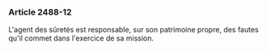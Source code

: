 ### Article 2488-12

L'agent des sûretés est responsable, sur son patrimoine propre, des fautes qu'il commet dans l'exercice de sa mission.

